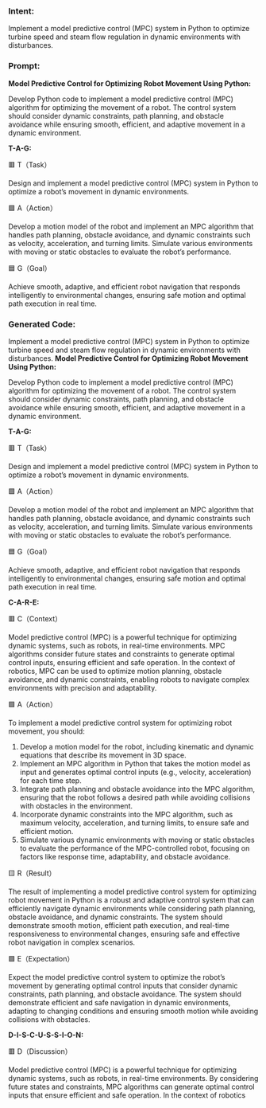 ### Intent:
Implement a model predictive control (MPC) system in Python to optimize turbine speed and steam flow regulation in dynamic environments with disturbances.

### Prompt:
**Model Predictive Control for Optimizing Robot Movement Using Python:**

Develop Python code to implement a model predictive control (MPC) algorithm for optimizing the movement of a robot. The control system should consider dynamic constraints, path planning, and obstacle avoidance while ensuring smooth, efficient, and adaptive movement in a dynamic environment.

**T-A-G:**

🟥 T（Task）

Design and implement a model predictive control (MPC) system in Python to optimize a robot’s movement in dynamic environments.

🟩 A（Action）

Develop a motion model of the robot and implement an MPC algorithm that handles path planning, obstacle avoidance, and dynamic constraints such as velocity, acceleration, and turning limits. Simulate various environments with moving or static obstacles to evaluate the robot’s performance.

🟦 G（Goal）

Achieve smooth, adaptive, and efficient robot navigation that responds intelligently to environmental changes, ensuring safe motion and optimal path execution in real time.

### Generated Code:
Implement a model predictive control (MPC) system in Python to optimize turbine speed and steam flow regulation in dynamic environments with disturbances.
**Model Predictive Control for Optimizing Robot Movement Using Python:**

Develop Python code to implement a model predictive control (MPC) algorithm for optimizing the movement of a robot. The control system should consider dynamic constraints, path planning, and obstacle avoidance while ensuring smooth, efficient, and adaptive movement in a dynamic environment.

**T-A-G:**

🟥 T（Task）

Design and implement a model predictive control (MPC) system in Python to optimize a robot’s movement in dynamic environments.

🟩 A（Action）

Develop a motion model of the robot and implement an MPC algorithm that handles path planning, obstacle avoidance, and dynamic constraints such as velocity, acceleration, and turning limits. Simulate various environments with moving or static obstacles to evaluate the robot’s performance.

🟦 G（Goal）

Achieve smooth, adaptive, and efficient robot navigation that responds intelligently to environmental changes, ensuring safe motion and optimal path execution in real time. 

**C-A-R-E:**

🟥 C（Context）

Model predictive control (MPC) is a powerful technique for optimizing dynamic systems, such as robots, in real-time environments. MPC algorithms consider future states and constraints to generate optimal control inputs, ensuring efficient and safe operation. In the context of robotics, MPC can be used to optimize motion planning, obstacle avoidance, and dynamic constraints, enabling robots to navigate complex environments with precision and adaptability.

🟩 A（Action）

To implement a model predictive control system for optimizing robot movement, you should:

1. Develop a motion model for the robot, including kinematic and dynamic equations that describe its movement in 3D space.
2. Implement an MPC algorithm in Python that takes the motion model as input and generates optimal control inputs (e.g., velocity, acceleration) for each time step.
3. Integrate path planning and obstacle avoidance into the MPC algorithm, ensuring that the robot follows a desired path while avoiding collisions with obstacles in the environment.
4. Incorporate dynamic constraints into the MPC algorithm, such as maximum velocity, acceleration, and turning limits, to ensure safe and efficient motion.
5. Simulate various dynamic environments with moving or static obstacles to evaluate the performance of the MPC-controlled robot, focusing on factors like response time, adaptability, and obstacle avoidance.

🟨 R（Result）

The result of implementing a model predictive control system for optimizing robot movement in Python is a robust and adaptive control system that can efficiently navigate dynamic environments while considering path planning, obstacle avoidance, and dynamic constraints. The system should demonstrate smooth motion, efficient path execution, and real-time responsiveness to environmental changes, ensuring safe and effective robot navigation in complex scenarios.

🟩 E（Expectation）

Expect the model predictive control system to optimize the robot’s movement by generating optimal control inputs that consider dynamic constraints, path planning, and obstacle avoidance. The system should demonstrate efficient and safe navigation in dynamic environments, adapting to changing conditions and ensuring smooth motion while avoiding collisions with obstacles.

**D-I-S-C-U-S-S-I-O-N:**

🟥 D（Discussion）

Model predictive control (MPC) is a powerful technique for optimizing dynamic systems, such as robots, in real-time environments. By considering future states and constraints, MPC algorithms can generate optimal control inputs that ensure efficient and safe operation. In the context of robotics
